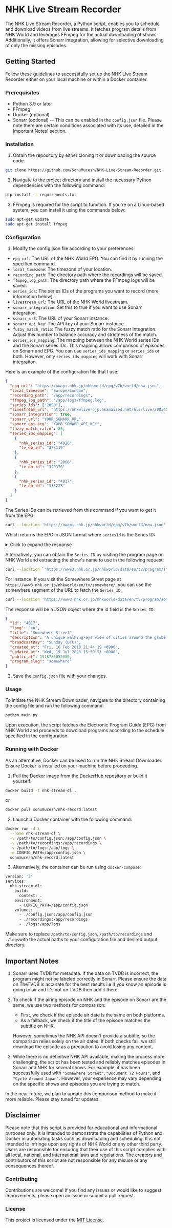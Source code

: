 # NHK Live Stream Recorder

The NHK Live Stream Recorder, a Python script, enables you to schedule and download videos from live streams. It fetches program details from NHK World and leverages FFmpeg for the actual downloading of shows. Additionally, it offers Sonarr integration, allowing for selective downloading of only the missing episodes.

## Getting Started

Follow these guidelines to successfully set up the NHK Live Stream Recorder either on your local machine or within a Docker container.

### Prerequisites

- Python 3.9 or later
- FFmpeg
- Docker (optional)
- Sonarr (optional) -- This can be enabled in the `config.json` file. Please note there are certain conditions associated with its use, detailed in the Important Notes! section.

### Installation

1. Obtain the repository by either cloning it or downloading the source code.

```bash
git clone https://github.com/SonuMucesh/NHK-Live-Stream-Recorder.git
```

2. Navigate to the project directory and install the necessary Python dependencies with the following command:

```bash
pip install -r requirements.txt
```

3. FFmpeg is required for the script to function. If you're on a Linux-based system, you can install it using the commands below:

```bash
sudo apt-get update
sudo apt-get install ffmpeg
```

### Configuration

1. Modify the config.json file according to your preferences:

- `epg_url`: The URL of the NHK World EPG. You can find it by running the specified command.
- `local_timezone`: The timezone of your location.
- `recording_path`: The directory path where the recordings will be saved.
- `ffmpeg_log_path`: The directory path where the FFmpeg logs will be saved.
- `series_ids`: The series IDs of the programs you want to record (more information below).
- `livestream_url`: The URL of the NHK World livestream.
- `sonarr_integration`: Set this to true if you want to use Sonarr integration.
- `sonarr_url`: The URL of your Sonarr instance.
- `sonarr_api_key`: The API key of your Sonarr instance.
- `fuzzy_match_ratio`: The fuzzy match ratio for the Sonarr integration. Adjust this number to balance accuracy and strictness of the match.
- `series_ids_mapping`: The mapping between the NHK World series IDs and the Sonarr series IDs. This mapping allows comparison of episodes on Sonarr and EPG. You can use `series_ids_mapping` or `series_ids` or both. However, only `series_ids_mapping` will work with Sonarr integration.

Here is an example of the configuration file that I use:
```json
{
  "epg_url": "https://nwapi.nhk.jp/nhkworld/epg/v7b/world/now.json",
  "local_timezone": "Europe/London",
  "recording_path": "/app/recordings",
  "ffmpeg_log_path": "/app/logs/ffmpeg.log",
  "series_ids": ["2090"],
  "livestream_url": "https://nhkwlive-ojp.akamaized.net/hls/live/2003459/nhkwlive-ojp-en/index.m3u8",
  "sonarr_integration": true, 
  "sonarr_url": "YOUR_SONARR_URL", 
  "sonarr_api_key": "YOUR_SONARR_API_KEY",
  "fuzzy_match_ratio": 85,
  "series_ids_mapping": [
    {
      "nhk_series_id": "4026", 
      "tv_db_id": "323119"
    },
    {
      "nhk_series_id": "2066",
      "tv_db_id": "329370"
    },
    {
      "nhk_series_id": "4017",
      "tv_db_id": "338223"
    }
  ]
}
```

The Series IDs can be retrieved from this command if you want to get it from the EPG:

```bash
curl --location 'https://nwapi.nhk.jp/nhkworld/epg/v7b/world/now.json'
```

Which returns the EPG in JSON format where `seriesId` is the Series ID:

<details>
  <summary>Click to expand the response</summary>
  
```json
{
  "channel": {
    "item": [
      {
        "seriesId": "2093",
        "airingId": "048",
        "title": "Zero Waste Life",
        "description": "Nihei Toru sells restored old furniture; bringing out the hidden charm in pieces most would consider worthless. But instead of going for good-as-new, he strives to preserve their vintage feel.",
        "link": "/nhkworld/en/tv/zerowaste/20231013/2093048/",
        "pubDate": "1697201100000",
        "endDate": "1697202000000",
        "vodReserved": false,
        "jstrm": "1",
        "wstrm": "1",
        "subtitle": "Furniture: Shabby to Chic",
        "content": "In this era of cheap, mass-produced products, Nihei Toru sells restored old furniture at his shop in a verdant mountain village north of Tokyo. Pieces that were in bad condition are brought back from the dead. But rather than aiming for good-as-new, he strives to preserve their vintage feel. His passion even extends to his own home—once abandoned and decaying—now tastefully restored. To him, bringing out the hidden charm of such seemingly worthless things far more than just a job, it's a way of life.",
        "content_clean": "In this era of cheap, mass-produced products, Nihei Toru sells restored old furniture at his shop in a verdant mountain village north of Tokyo. Pieces that were in bad condition are brought back from the dead. But rather than aiming for good-as-new, he strives to preserve their vintage feel. His passion even extends to his own home—once abandoned and decaying—now tastefully restored. To him, bringing out the hidden charm of such seemingly worthless things far more than just a job, it's a way of life.",
        "pgm_gr_id": "zerowaste",
        "thumbnail": "/nhkworld/upld/thumbnails/en/tv/zerowaste/c63812fdd3e2abf089a5dd193fbb94b7_large.jpg",
        "thumbnail_s": "/nhkworld/upld/thumbnails/en/tv/zerowaste/c63812fdd3e2abf089a5dd193fbb94b7_small.jpg",
        "showlist": "1",
        "internal": "1",
        "genre": {
          "TV": [
            "20",
            "18"
          ],
          "Top": "",
          "LC": ""
        },
        "vod_id": "nw_vod_v_en_2093_048_20231013104500_01_1697177378",
        "vod_url": "/nhkworld/en/ondemand/video/2093048/",
        "analytics": "[nhkworld]simul;Zero Waste Life_Furniture: Shabby to Chic;w02,001;2093-048-2023;2023-10-13T21:45:00+09:00"
      }
    ]
  }
}
```
</details>

Alternatively, you can obtain the `Series ID` by visiting the program page on NHK World and extracting the show's name to use in the following request:

```bash
curl --location `'https://www3.nhk.or.jp/nhkworld/data/en/tv/program/{YOUR-PROGRAM}.json'`
```

For instance, if you visit the Somewhere Street page at `https://www3.nhk.or.jp/nhkworld/en/tv/somewhere/`, you can use the somewhere segment of the URL to fetch the `Series ID`:
```bash
curl --location 'https://www3.nhk.or.jp/nhkworld/data/en/tv/program/somewhere.json'
```

The response will be a JSON object where the id field is the `Series ID`:
```json
{
  "id": "4017",
  "lang": "en",
  "title": "Somewhere Street",
  "description": "A unique walking-eye view of cities around the globe! Chat to the locals and enjoy encounters that only strolling the streets can bring.",
  "broadcastDay": "Sunday (UTC)",
  "created_at": "Fri, 16 Feb 2018 21:44:19 +0900",
  "updated_at": "Wed, 19 Jul 2023 15:59:51 +0900",
  "public_at": 1518785059000,
  "program_slag": "somewhere"
}
```

2. Save the `config.json` file with your changes.

### Usage

To initiate the NHK Stream Downloader, navigate to the directory containing the config file and run the following command:

```bash
python main.py
```

Upon execution, the script fetches the Electronic Program Guide (EPG) from NHK World and proceeds to download programs according to the schedule specified in the configuration.

### Running with Docker

As an alternative, Docker can be used to run the NHK Stream Downloader. Ensure Docker is installed on your machine before proceeding.

1. Pull the Docker image from the [DockerHub repository](https://hub.docker.com/repository/docker/sonumucesh/nhk-record/general) or build it yourself:

```bash
docker build -t nhk-stream-dl .
```

or

```bash
docker pull sonumucesh/nhk-record:latest
```

2. Launch a Docker container with the following command:

```bash
docker run -d \
  --name nhk-stream-dl \
  -v /path/to/config.json:/app/config.json \
  -v /path/to/recordings:/app/recordings \
  -v /path/to/logs:/app/logs \
  -e CONFIG_PATH=/app/config.json \
  sonumucesh/nhk-record:latest
```

3. Alternatively, the container can be run using `docker-compose`:

```bash
version: '3'
services:
  nhk-stream-dl:
    build:
      context: .
    environment:
      - CONFIG_PATH=/app/config.json
    volumes:
      - ./config.json:/app/config.json
      - ./recordings:/app/recordings
      - ./logs:/app/logs
 ```

Make sure to replace `/path/to/config.json`, `/path/to/recordings` and `./logs`with the actual paths to your configuration file and desired output directory.

## Important Notes

1. Sonarr uses TVDB for metadata. If the data on TVDB is incorrect, the program might not be labeled correctly in Sonarr. Please ensure the data on TheTVDB is accurate for the best results i.e if you know an episode is going to air and it's not on TVDB then add it there.

2. To check if the airing episode on NHK and the episode on Sonarr are the same, we use two methods for comparison:

   - First, we check if the episode air date is the same on both platforms.
   - As a fallback, we check if the title of the episode matches the subtitle on NHK.

   However, sometimes the NHK API doesn't provide a subtitle, so the comparison relies solely on the air dates. If both checks fail, we still download the episode as a precaution to avoid losing any content.

3. While there is no definitive NHK API available, making the process more challenging, the script has been tested and reliably matches episodes in Sonarr and NHK for several shows. For example, it has been successfully used with `"Somewhere Street"`, `"Document 72 Hours"`, and `"Cycle Around Japan"`. However, your experience may vary depending on the specific shows and episodes you are trying to match.

In the near future, we plan to update this comparison method to make it more reliable. Please stay tuned for updates.

## Disclaimer
Please note that this script is provided for educational and informational purposes only. It is intended to demonstrate the capabilities of Python and Docker in automating tasks such as downloading and scheduling. It is not intended to infringe upon any rights of NHK World or any other third party. Users are responsible for ensuring that their use of this script complies with all local, national, and international laws and regulations. The creators and contributors of this script are not responsible for any misuse or any consequences thereof.

### Contributing

Contributions are welcome! If you find any issues or would like to suggest improvements, please open an issue or submit a pull request.

### License

This project is licensed under the [MIT License](LICENSE).
